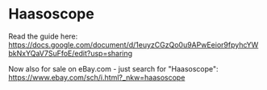 # Haasoscope

Read the guide here:
https://docs.google.com/document/d/1euyzCGzQo0u9APwEeior9fpyhcYWbkNxYQaV7SuFfoE/edit?usp=sharing

Now also for sale on eBay.com - just search for "Haasoscope":
https://www.ebay.com/sch/i.html?_nkw=haasoscope
